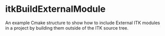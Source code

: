 itkBuildExternalModule
======================

An example Cmake structure to show how to include External ITK modules in a project by building them outside of the ITK source tree.
